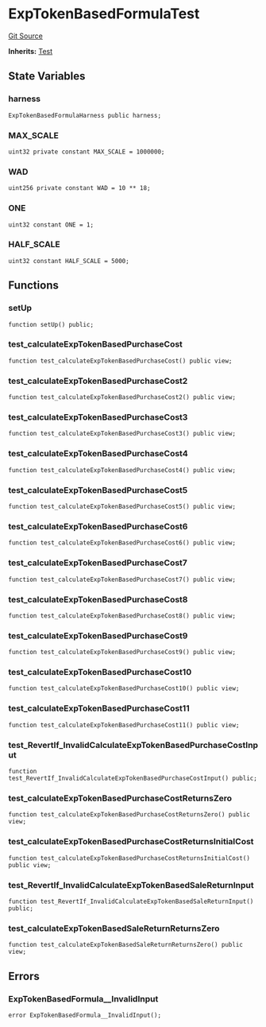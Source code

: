 # ExpTokenBasedFormulaTest
[Git Source](https://github.com/dustinstacy/boncurs/blob/02ed8078bd89ba19394d69164a2bad75906f2c24/test/ExpTokenBasedFormula.t.sol)

**Inherits:**
[Test](/lib/forge-std/src/Test.sol/abstract.Test.md)


## State Variables
### harness

```solidity
ExpTokenBasedFormulaHarness public harness;
```


### MAX_SCALE

```solidity
uint32 private constant MAX_SCALE = 1000000;
```


### WAD

```solidity
uint256 private constant WAD = 10 ** 18;
```


### ONE

```solidity
uint32 constant ONE = 1;
```


### HALF_SCALE

```solidity
uint32 constant HALF_SCALE = 5000;
```


## Functions
### setUp


```solidity
function setUp() public;
```

### test_calculateExpTokenBasedPurchaseCost


```solidity
function test_calculateExpTokenBasedPurchaseCost() public view;
```

### test_calculateExpTokenBasedPurchaseCost2


```solidity
function test_calculateExpTokenBasedPurchaseCost2() public view;
```

### test_calculateExpTokenBasedPurchaseCost3


```solidity
function test_calculateExpTokenBasedPurchaseCost3() public view;
```

### test_calculateExpTokenBasedPurchaseCost4


```solidity
function test_calculateExpTokenBasedPurchaseCost4() public view;
```

### test_calculateExpTokenBasedPurchaseCost5


```solidity
function test_calculateExpTokenBasedPurchaseCost5() public view;
```

### test_calculateExpTokenBasedPurchaseCost6


```solidity
function test_calculateExpTokenBasedPurchaseCost6() public view;
```

### test_calculateExpTokenBasedPurchaseCost7


```solidity
function test_calculateExpTokenBasedPurchaseCost7() public view;
```

### test_calculateExpTokenBasedPurchaseCost8


```solidity
function test_calculateExpTokenBasedPurchaseCost8() public view;
```

### test_calculateExpTokenBasedPurchaseCost9


```solidity
function test_calculateExpTokenBasedPurchaseCost9() public view;
```

### test_calculateExpTokenBasedPurchaseCost10


```solidity
function test_calculateExpTokenBasedPurchaseCost10() public view;
```

### test_calculateExpTokenBasedPurchaseCost11


```solidity
function test_calculateExpTokenBasedPurchaseCost11() public view;
```

### test_RevertIf_InvalidCalculateExpTokenBasedPurchaseCostInput


```solidity
function test_RevertIf_InvalidCalculateExpTokenBasedPurchaseCostInput() public;
```

### test_calculateExpTokenBasedPurchaseCostReturnsZero


```solidity
function test_calculateExpTokenBasedPurchaseCostReturnsZero() public view;
```

### test_calculateExpTokenBasedPurchaseCostReturnsInitialCost


```solidity
function test_calculateExpTokenBasedPurchaseCostReturnsInitialCost() public view;
```

### test_RevertIf_InvalidCalculateExpTokenBasedSaleReturnInput


```solidity
function test_RevertIf_InvalidCalculateExpTokenBasedSaleReturnInput() public;
```

### test_calculateExpTokenBasedSaleReturnReturnsZero


```solidity
function test_calculateExpTokenBasedSaleReturnReturnsZero() public view;
```

## Errors
### ExpTokenBasedFormula__InvalidInput

```solidity
error ExpTokenBasedFormula__InvalidInput();
```

